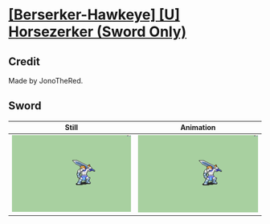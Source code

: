 # [\[Berserker-Hawkeye\] \[U\] Horsezerker \(Sword Only\)](../)

## Credit

Made by JonoTheRed.
	
## Sword

| Still | Animation |
| :---: | :-------: |
| ![Sword still](./Sword_000.png) | ![Sword animation](./Sword.gif) |
